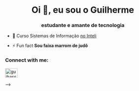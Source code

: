 <h1 align="center">Oi 👋, eu sou o Guilherme</h1>
<h3 align="center">estudante e amante de tecnologia</h3>

- 🔭 Curso Sistemas de Informação [no Inteli](https://www.inteli.edu.br/)

- ⚡ Fun fact **Sou faixa marrom de judô**

<h3 align="left">Connect with me:</h3>
<p align="left">
<a href="https://instagram.com/guihassen" target="blank"><img align="center" src="https://raw.githubusercontent.com/rahuldkjain/github-profile-readme-generator/master/src/images/icons/Social/instagram.svg" alt="guihassen" height="30" width="40" /></a>
</p>

-->
